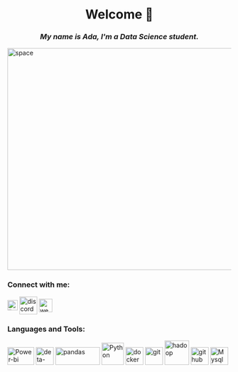 
<h1 align="center">Welcome 👋</h1>
<h3 align="center"><em>My name is Ada, I'm a Data Science student.</em></h3>
<a href="https://imgbb.com/"><img src="https://i.ibb.co/zfjmBNn/space.gif" alt="space" width="1000" height="500"></a>

<h3 align="left">Connect with me:</h3>
<p align="left">
<a href="https://discord.gg/9bX5cnSxvy" target="blank"><img align="center" src="https://i.ibb.co/sP14BDZ/lkd.png" alt="linkedIn" width="23" height="23"></a>  
<a href="https://discord.gg/9bX5cnSxvy" target="blank"><img align="center" src="https://i.ibb.co/C7FppWz/discord.png" alt="discord" width="40" height="40"></a>
<a href="https://github.com/Adapa22" target="blank"><img align="center" src="https://i.ibb.co/5xYkQ50/web.png" alt="web" width="30" height="30"></a>

  
  ### Languages and Tools:
<a href="https://powerbi.microsoft.com"><img src="https://i.ibb.co/HF04J5w/power-bi.png" alt="Power-bi" width="60" height="40"></a>
<a href="https://deta.space"><img src="https://i.ibb.co/NSwt4rV/deta-space.png" alt="deta-space" width="40" height="40"></a>
<a href="https://pandas.pydata.org"><img src="https://i.ibb.co/VMLxsSr/pandas.png" alt="pandas" width="100" height="40"></a>
<a href="https://www.python.org"><img src="https://i.ibb.co/28qmHj4/python.png" alt="Python" width="50" height="50"></a> 
<a href="https://www.docker.com"><img src="https://i.ibb.co/PWmjkzX/docker.png" alt="docker" width="40" height="40"></a>
<a href="https://git-scm.com"><img src="https://i.ibb.co/xfxgfZ0/git.png" alt="git" width="40" height="40"></a>
<a href="https://hadoop.apache.org"><img src="https://i.ibb.co/zXh0SZX/hadoop.png" alt="hadoop" width="55" height="55"></a>
<a href="https://github.com"><img src="https://i.ibb.co/n1FvNdz/github.png" alt="github" width="40" height="40"></a>
<a href="https://www.mysql.com"><img src="https://i.ibb.co/JKGQ1mf/mysql.png" alt="Mysql" width="40" height="40"></a>







<!--
**Adapa22/Adapa22** is a ✨ _special_ ✨ repository because its `README.md` (this file) appears on your GitHub profile.

Here are some ideas to get you started:

- 🔭 I’m currently working on ...
- 🌱 I’m currently learning ...
- 👯 I’m looking to collaborate on ...
- 🤔 I’m looking for help with ...
- 💬 Ask me about ...
- 📫 How to reach me: ...
- 😄 Pronouns: ...
- ⚡ Fun fact: ...
-->



